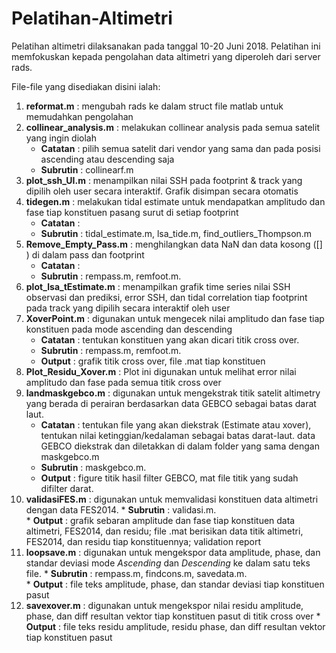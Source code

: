 # Pelatihan-Altimetri
Pelatihan altimetri dilaksanakan pada tanggal 10-20 Juni 2018. Pelatihan ini memfokuskan kepada pengolahan data altimetri yang diperoleh dari server rads.

File-file yang disediakan disini ialah:
1. **reformat.m** : mengubah rads ke dalam struct file matlab untuk memudahkan pengolahan
2. **collinear_analysis.m** : melakukan collinear analysis pada semua satelit yang ingin diolah
    *  **Catatan**  : pilih semua satelit dari vendor yang sama dan pada posisi ascending atau descending saja
    *  **Subrutin** : collinearf.m
3. **plot_ssh_UI.m** : menampilkan nilai SSH pada footprint & track yang dipilih oleh user secara interaktif. Grafik disimpan secara otomatis
4. **tidegen.m** : melakukan tidal estimate untuk mendapatkan amplitudo dan fase tiap konstituen pasang surut di setiap footprint
    *  **Catatan**  : 
    *  **Subrutin** : tidal_estimate.m, lsa_tide.m, find_outliers_Thompson.m 
5. **Remove_Empty_Pass.m** : menghilangkan data NaN dan data kosong ([] ) di dalam pass dan footprint
    *  **Catatan**  : 
    *  **Subrutin** : rempass.m, remfoot.m.
6. **plot_lsa_tEstimate.m** : menampilkan grafik time series nilai SSH observasi dan prediksi, error SSH, dan tidal correlation tiap footprint pada track yang dipilih secara interaktif oleh user
7. **XoverPoint.m** : digunakan untuk mengecek nilai amplitudo dan fase tiap konstituen pada mode ascending dan descending
    *  **Catatan**  : tentukan konstituen yang akan dicari titik cross over.
    *  **Subrutin** : rempass.m, remfoot.m.  
    *  **Output**   : grafik titik cross over, file .mat tiap konstituen
8.  **Plot_Residu_Xover.m** : Plot ini digunakan untuk melihat error nilai amplitudo dan fase pada semua titik cross over
9. **landmaskgebco.m** : digunakan untuk mengekstrak titik satelit altimetry yang berada di perairan berdasarkan data GEBCO sebagai batas darat laut.
    *  **Catatan**  : tentukan file yang akan diekstrak (Estimate atau xover), tentukan nilai ketinggian/kedalaman sebagai batas darat-laut. data GEBCO diekstrak dan diletakkan di dalam folder yang sama dengan maskgebco.m
    *  **Subrutin** : maskgebco.m.  
    *  **Output**   : figure titik hasil filter GEBCO, mat file titik yang sudah difilter darat.
10.  **validasiFES.m** : digunakan untuk memvalidasi konstituen data altimetri dengan data FES2014.
    *  **Subrutin** : validasi.m.  
    *  **Output**   : grafik sebaran amplitude dan fase tiap konstituen data altimetri, FES2014, dan residu; file .mat berisikan data titik altimetri, FES2014, dan residu tiap konstituennya; validation report
11.  **loopsave.m** : digunakan untuk mengekspor data amplitude, phase, dan standar deviasi mode _Ascending_ dan _Descending_ ke        dalam satu teks file.
    *  **Subrutin** : rempass.m, findcons.m, savedata.m.  
    *  **Output**   : file teks amplitude, phase, dan standar deviasi tiap konstituen pasut
12.  **savexover.m** : digunakan untuk mengekspor nilai residu amplitude, phase, dan diff resultan vektor tiap konstituen pasut di titik cross over
    *  **Output**   : file teks residu amplitude, residu phase, dan diff resultan vektor tiap konstituen pasut
